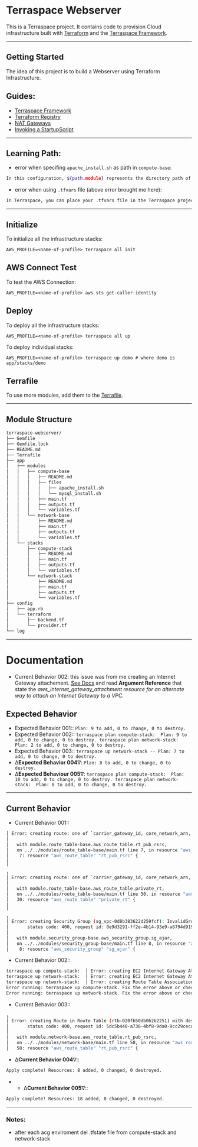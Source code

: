 # Terraspace Webserver

This is a Terraspace project. It contains code to provision Cloud infrastructure built with [Terraform](https://www.terraform.io/) and the [Terraspace Framework](https://terraspace.cloud/).

---------------

## Getting Started

The idea of this project is to build a Webserver using Terraform Infrastructure.

## Guides:
- [Terraspace Framework](https://terraspace.cloud/docs/learn/aws/)
- [Terraform Registry](https://registry.terraform.io/providers/hashicorp/aws/latest/docs)
- [NAT Gateways](https://docs.aws.amazon.com/vpc/latest/userguide/vpc-nat-gateway.html)
- [Invoking a StartupScript](https://fabianlee.org/2021/05/28/terraform-invoking-a-startup-script-for-an-ec2-aws_instance/)

-----

## Learning Path: 

- error when specifing `apache_install.sh` as path in `compute-base`:
```sh
In this configuration, ${path.module} represents the directory path of the current module (in this case, the compute-base directory). By appending /files/apache_install.sh, it constructs the correct file path to the apache_install.sh script relative to the compute-base directory.
```

- error when using `.tfvars` file (above error brought me here):
```sh
In Terraspace, you can place your .tfvars file in the Terraspace project's config directory. By default, Terraspace looks for .tfvars files in this directory and automatically loads them during deployment.
```

----

## Initialize
To initialize all the infrastructure stacks:

    AWS_PROFILE=<name-of-profile> terraspace all init


## AWS Connect Test
To test the AWS Connection:

    AWS_PROFILE=<name-of-profile> aws sts get-caller-identity

## Deploy

To deploy all the infrastructure stacks:

    AWS_PROFILE=<name-of-profile> terraspace all up

To deploy individual stacks:

    AWS_PROFILE=<name-of-profile> terraspace up demo # where demo is app/stacks/demo

## Terrafile

To use more modules, add them to the [Terrafile](https://terraspace.cloud/docs/terrafile/).

------

## Module Structure
```sh
terraspace-webserver/
├── Gemfile
├── Gemfile.lock
├── README.md
├── Terrafile
├── app
│   ├── modules
│   │   ├── compute-base
│   │   │   ├── README.md
│   │   │   ├── files
│   │   │   │   ├── apache_install.sh
│   │   │   │   └── mysql_install.sh
│   │   │   ├── main.tf
│   │   │   ├── outputs.tf
│   │   │   └── variables.tf
│   │   └── network-base
│   │       ├── README.md
│   │       ├── main.tf
│   │       ├── outputs.tf
│   │       └── variables.tf
│   └── stacks
│       ├── compute-stack
│       │   ├── README.md
│       │   ├── main.tf
│       │   ├── outputs.tf
│       │   └── variables.tf
│       └── network-stack
│           ├── README.md
│           ├── main.tf
│           ├── outputs.tf
│           └── variables.tf
├── config
│   ├── app.rb
│   └── terraform
│       ├── backend.tf
│       └── provider.tf
└── log
```

-------

# Documentation

- Current Behavior 002: this issue was from me creating an Internet Gateway attachement. [See Docs](https://registry.terraform.io/providers/hashicorp/aws/latest/docs/resources/internet_gateway) and read **Argument Reference** that state the *aws_internet_gateway_attachment resource for an alternate way to attach an Internet Gateway to a VPC.*

## Expected Behavior
- Expected Behavior 001:: `Plan: 9 to add, 0 to change, 0 to destroy.`
- Expected Behavior 002:: `terraspace plan compute-stack:  Plan: 9 to add, 0 to change, 0 to destroy.
terraspace plan network-stack:  Plan: 2 to add, 0 to change, 0 to destroy.`
- Expected Behavior 003:: `terraspace up network-stack -- Plan: 7 to add, 0 to change, 0 to destroy.`
- ∆**Expected Behavior 004**∇: `Plan: 8 to add, 0 to change, 0 to destroy.`
- ∆**Expected Behaviour 005**∇: `terraspace plan compute-stack:  Plan: 10 to add, 0 to change, 0 to destroy.
terraspace plan network-stack:  Plan: 8 to add, 0 to change, 0 to destroy.`



------------

## Current Behavior
- Current Behavior 001:: 
```sh
│ Error: creating route: one of `carrier_gateway_id, core_network_arn, egress_only_gateway_id, gateway_id, instance_id, local_gateway_id, nat_gateway_id, network_interface_id, transit_gateway_id, vpc_endpoint_id, vpc_peering_connection_id` must be specified
│
│   with module.route_table-base.aws_route_table.rt_pub_rsrc,
│   on ../../modules/route_table-base/main.tf line 7, in resource "aws_route_table" "rt_pub_rsrc":
│    7: resource "aws_route_table" "rt_pub_rsrc" {
│
╵
╷
│ Error: creating route: one of `carrier_gateway_id, core_network_arn, egress_only_gateway_id, gateway_id, instance_id, local_gateway_id, nat_gateway_id, network_interface_id, transit_gateway_id, vpc_endpoint_id, vpc_peering_connection_id` must be specified
│
│   with module.route_table-base.aws_route_table.private_rt,
│   on ../../modules/route_table-base/main.tf line 30, in resource "aws_route_table" "private_rt":
│   30: resource "aws_route_table" "private_rt" {
│
╵
╷
│ Error: creating Security Group (sg_vpc-0d8b383622d259fcf): InvalidGroup.Duplicate: The security group 'sg_vpc-0d8b383622d259fcf' already exists for VPC 'vpc-0d8b383622d259fcf'
│       status code: 400, request id: 0e9d3291-ff2e-4b14-93e9-a6794d91950d
│
│   with module.security_group-base.aws_security_group.sg_ajar,
│   on ../../modules/security_group-base/main.tf line 8, in resource "aws_security_group" "sg_ajar":
│    8: resource "aws_security_group" "sg_ajar" {
```

- Current Behavior 002::
 ````sh
terraspace up compute-stack:  │ Error: creating EC2 Internet Gateway Attachment: error attaching EC2 Internet Gateway to VPC: Resource.AlreadyAssociated: resource is already attached to network
terraspace up network-stack:  │ Error: creating EC2 Internet Gateway Attachment: error attaching EC2 Internet Gateway to VPC: Resource.AlreadyAssociated: resource is already attached to network 
terraspace up network-stack:  │ Error: creating Route Table Association: Resource.AlreadyAssociated: the specified association for route table conflicts with an existing association
Error running: terraspace up compute-stack. Fix the error above or check logs for the error.
Error running: terraspace up network-stack. Fix the error above or check logs for the error.
````

- Current Behavior 003:: 
 ```sh
╷
│ Error: creating Route in Route Table (rtb-020fb50db062b2251) with destination (0.0.0.0/0): InvalidParameterValue: route table rtb-020fb50db062b2251 and network gateway igw-0a87b0d01921b5497 belong to different networks
│       status code: 400, request id: 5dc5b440-a736-4bf8-9da0-9cc29cecd34f
│
│   with module.network-base.aws_route_table.rt_pub_rsrc,
│   on ../../modules/network-base/main.tf line 58, in resource "aws_route_table" "rt_pub_rsrc":
│   58: resource "aws_route_table" "rt_pub_rsrc" {
```
- ∆**Current Behavior 004**∇:: 
```sh
Apply complete! Resources: 8 added, 0 changed, 0 destroyed.
```
- - ∆**Current Behavior 005**∇:: 
```sh
Apply complete! Resources: 18 added, 0 changed, 0 destroyed.
```

-------------------


### Notes:

- after each acg enviroment del .tfstate file from compute-stack and network-stack